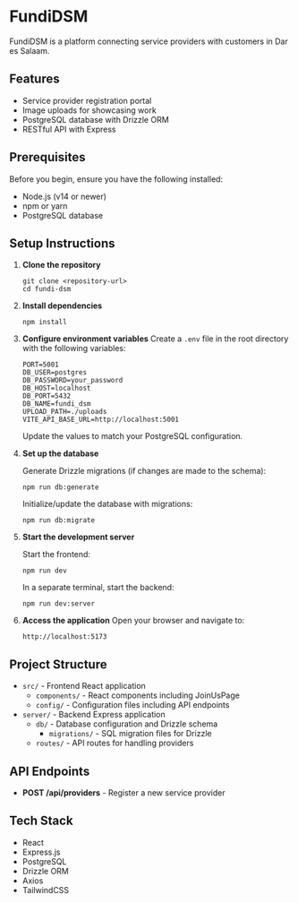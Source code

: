# FundiDSM

FundiDSM is a platform connecting service providers with customers in Dar es Salaam.

## Features

- Service provider registration portal
- Image uploads for showcasing work
- PostgreSQL database with Drizzle ORM
- RESTful API with Express

## Prerequisites

Before you begin, ensure you have the following installed:

- Node.js (v14 or newer)
- npm or yarn
- PostgreSQL database

## Setup Instructions

1. **Clone the repository**

   ```
   git clone <repository-url>
   cd fundi-dsm
   ```

2. **Install dependencies**

   ```
   npm install
   ```

3. **Configure environment variables**
   Create a `.env` file in the root directory with the following variables:

   ```
   PORT=5001
   DB_USER=postgres
   DB_PASSWORD=your_password
   DB_HOST=localhost
   DB_PORT=5432
   DB_NAME=fundi_dsm
   UPLOAD_PATH=./uploads
   VITE_API_BASE_URL=http://localhost:5001
   ```

   Update the values to match your PostgreSQL configuration.

4. **Set up the database**

   Generate Drizzle migrations (if changes are made to the schema):

   ```
   npm run db:generate
   ```

   Initialize/update the database with migrations:

   ```
   npm run db:migrate
   ```

5. **Start the development server**

   Start the frontend:

   ```
   npm run dev
   ```

   In a separate terminal, start the backend:

   ```
   npm run dev:server
   ```

6. **Access the application**
   Open your browser and navigate to:
   ```
   http://localhost:5173
   ```

## Project Structure

- `src/` - Frontend React application
  - `components/` - React components including JoinUsPage
  - `config/` - Configuration files including API endpoints
- `server/` - Backend Express application
  - `db/` - Database configuration and Drizzle schema
    - `migrations/` - SQL migration files for Drizzle
  - `routes/` - API routes for handling providers

## API Endpoints

- **POST /api/providers** - Register a new service provider

## Tech Stack

- React
- Express.js
- PostgreSQL
- Drizzle ORM
- Axios
- TailwindCSS
